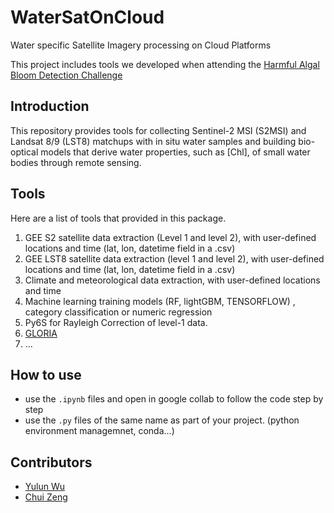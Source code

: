 # WaterSatOnCloud
Water specific Satellite Imagery processing on Cloud Platforms

This project includes tools we developed when attending the <a href="https://www.drivendata.org/competitions/143/tick-tick-bloom/" target="_blank">Harmful Algal Bloom Detection Challenge</a> 



## Introduction
This repository provides tools for collecting Sentinel-2 MSI (S2MSI) and Landsat 8/9 (LST8) matchups with in situ water samples and building bio-optical models that derive water properties, such as [Chl], of small water bodies through remote sensing.


## Tools
Here are a list of tools that provided in this package.

1. GEE S2 satellite data extraction (Level 1 and level 2), with user-defined locations and time (lat, lon, datetime field in a .csv)
2. GEE LST8 satellite data extraction (level 1 and level 2), with user-defined locations and time (lat, lon, datetime field in a .csv)
3. Climate and meteorological data extraction, with user-defined locations and time   
4. Machine learning training models (RF, lightGBM, TENSORFLOW) , category classification or numeric regression
5. Py6S for Rayleigh Correction of level-1 data.
6. <a href="https://www.nature.com/articles/s41597-023-01973-y" target="_blank"> GLORIA </a> 
7. ...

## How to use

- use the `.ipynb` files and open in google collab to follow the code step by step
- use the `.py` files of the same name as part of your project. (python environment managemnet, conda...)

## Contributors
- [Yulun Wu ](Yulun.Wu@uottawa.ca)
- [Chui Zeng](chqzeng@gmail.com)

